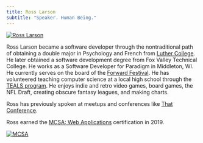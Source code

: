 ```yaml
---
title: Ross Larson
subtitle: "Speaker. Human Being."
---
```

[![Ross Larson](/img/ross.png)](https://ross-larson.github.io)

Ross Larson became a software developer through the nontraditional path of obtaining a double major in Psychology and French from [Luther College](https://www.luther.edu/outcomes/profiles/ross-larson/). He later obtained a software development degree from Fox Valley Technical College.  He works as a Software Developer for Paradigm in Middleton, WI.  He currently serves on the board of the [Forward Festival](https://forwardfest.org/who-are-we). He has volunteered teaching computer science at a local high school through the [TEALS program](https://www.tealsk12.org/).  He enjoys indie and retro video games, board games, the NFL Draft, creating obscure fantasy leagues, and making charts.

Ross has previously spoken at meetups and conferences like [That Conference](https://old.thatconference.com/speakers/speaker/RossLarson).

Ross earned the [MCSA: Web Applications](https://www.youracclaim.com/badges/466c91b6-14c1-406e-b0b3-5ab3e519cc27/linked_in_profile) certification in 2019.

[![MCSA](/img/MCSA-Web.png)](https://www.youracclaim.com/badges/466c91b6-14c1-406e-b0b3-5ab3e519cc27/linked_in_profile)

